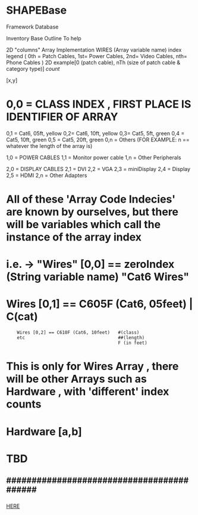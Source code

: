 # SHAPEBase
Framework Database


<START MESSAGE>
  Inventory Base Outline 
  To help
<END MESSAGE>
  
2D "columns" Array Implementation
WIRES (Array variable name)
index legend ( 0th = Patch Cables, 1st= Power Cables, 2nd= Video Cables, nth= Phone Cables )
  2D example[0 (patch cable), nTh (size of patch cable & category type)] *count*
 
 [x,y]
 
# 0,0 = CLASS INDEX , FIRST PLACE IS IDENTIFIER OF ARRAY
 0,1 = Cat6, 05ft, yellow
 0,2= Cat6, 10ft, yellow
 0,3= Cat5, 5ft, green
 0,4 = Cat5, 10ft, green
 0,5 = Cat5, 20ft, green
 0,n = Others (FOR EXAMPLE: n == whatever the length of the array is)
 
 1,0 = POWER CABLES
 1,1 = Monitor power cable
 1,n = Other Peripherals
 
 2,0 = DISPLAY CABLES
 2,1 = DVI
 2,2 = VGA
 2,3 = miniDisplay
 2,4 = Display
 2,5 = HDMI
 2,n = Other Adapters
 
 # All of these 'Array Code Indecies' are known by ourselves, but there will be variables which call the instance of the array index
 # i.e. <ArrayName> -> "Wires" [0,0] == zeroIndex (String variable name) "Cat6 Wires"
 #      Wires [0,1] == C605F (Cat6, 05feet) | C(cat)
        Wires [0,2] == C610F (Cat6, 10feet)   #(class)
        etc                                   ##(length)
                                              F (in feet)

# This is only for Wires Array , there will be other Arrays such as Hardware , with 'different' index counts
 # Hardware [a,b]
 # TBD
 
 ##########################################
 ------------------------------------------------------------------------------------------
###

<a href = "https://github.com/darienesf/SHAPEBase/blob/master/Capture.PNG">HERE </a>
  
###


